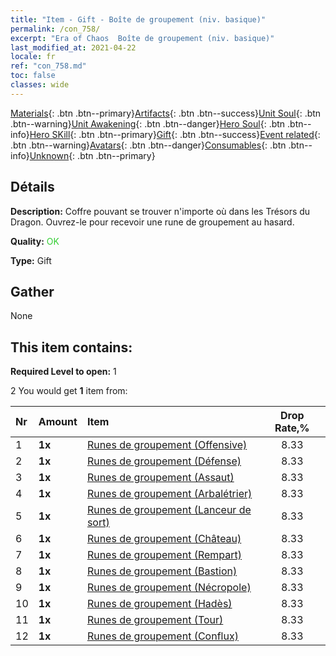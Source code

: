 ```yaml
---
title: "Item - Gift - Boîte de groupement (niv. basique)"
permalink: /con_758/
excerpt: "Era of Chaos  Boîte de groupement (niv. basique)"
last_modified_at: 2021-04-22
locale: fr
ref: "con_758.md"
toc: false
classes: wide
---
```

 [Materials](/ItemsFR/){: .btn .btn--primary}[Artifacts](/ItemsFR/Artifacts/){: .btn .btn--success}[Unit Soul](/ItemsFR/UnitSoul/){: .btn .btn--warning}[Unit Awakening](/ItemsFR/UnitAwakening/){: .btn .btn--danger}[Hero Soul](/ItemsFR/HeroSoul/){: .btn .btn--info}[Hero SKill](/ItemsFR/HeroSkill/){: .btn .btn--primary}[Gift](/ItemsFR/Gift/){: .btn .btn--success}[Event related](/ItemsFR/Events/){: .btn .btn--warning}[Avatars](/ItemsFR/Avatars/){: .btn .btn--danger}[Consumables](/ItemsFR/Consumables/){: .btn .btn--info}[Unknown](/ItemsFR/Unknown/){: .btn .btn--primary}

## Détails
 **Description:** Coffre pouvant se trouver n'importe où dans les Trésors du Dragon. Ouvrez-le pour recevoir une rune de groupement au hasard.

 **Quality:** <span style="color: #32CD32">OK</span>

 **Type:** Gift

## Gather

  None

## This item contains:

 **Required Level to open:** 1

 2 You would get **1** item  from:

  | Nr | Amount |     Item    | Drop Rate,% |
  |:---|:-------|:------------|:---------:|
  | 1 |  **1x** | [Runes de groupement (Offensive)](/fr/Items/con_734/) | 8.33 | 
  | 2 |  **1x** | [Runes de groupement (Défense)](/fr/Items/con_739/) | 8.33 | 
  | 3 |  **1x** | [Runes de groupement (Assaut)](/fr/Items/con_741/) | 8.33 | 
  | 4 |  **1x** | [Runes de groupement (Arbalétrier)](/fr/Items/con_742/) | 8.33 | 
  | 5 |  **1x** | [Runes de groupement (Lanceur de sort)](/fr/Items/con_746/) | 8.33 | 
  | 6 |  **1x** | [Runes de groupement (Château)](/fr/Items/con_752/) | 8.33 | 
  | 7 |  **1x** | [Runes de groupement (Rempart)](/fr/Items/con_753/) | 8.33 | 
  | 8 |  **1x** | [Runes de groupement (Bastion)](/fr/Items/con_754/) | 8.33 | 
  | 9 |  **1x** | [Runes de groupement (Nécropole)](/fr/Items/con_755/) | 8.33 | 
  | 10 |  **1x** | [Runes de groupement (Hadès)](/fr/Items/con_777/) | 8.33 | 
  | 11 |  **1x** | [Runes de groupement (Tour)](/fr/Items/con_785/) | 8.33 | 
  | 12 |  **1x** | [Runes de groupement (Conflux)](/fr/Items/con_791/) | 8.33 | 
